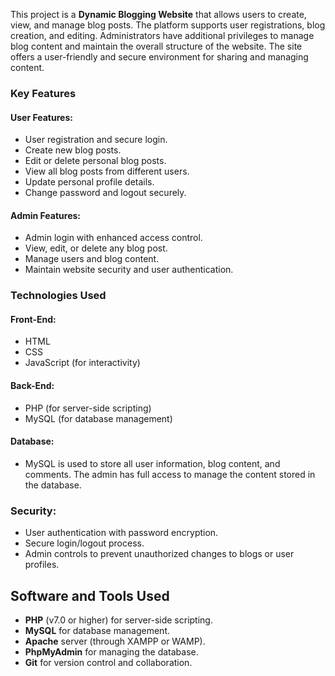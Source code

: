 This project is a **Dynamic Blogging Website** that allows users to create, view, and manage blog posts. The platform supports user registrations, blog creation, and editing. Administrators have additional privileges to manage blog content and maintain the overall structure of the website. The site offers a user-friendly and secure environment for sharing and managing content.

### Key Features

#### User Features:
- User registration and secure login.
- Create new blog posts.
- Edit or delete personal blog posts.
- View all blog posts from different users.
- Update personal profile details.
- Change password and logout securely.

#### Admin Features:
- Admin login with enhanced access control.
- View, edit, or delete any blog post.
- Manage users and blog content.
- Maintain website security and user authentication.

### Technologies Used

#### Front-End:
- HTML
- CSS
- JavaScript (for interactivity)

#### Back-End:
- PHP (for server-side scripting)
- MySQL (for database management)

#### Database:
- MySQL is used to store all user information, blog content, and comments. The admin has full access to manage the content stored in the database.

### Security:
- User authentication with password encryption.
- Secure login/logout process.
- Admin controls to prevent unauthorized changes to blogs or user profiles.

## Software and Tools Used

- **PHP** (v7.0 or higher) for server-side scripting.
- **MySQL** for database management.
- **Apache** server (through XAMPP or WAMP).
- **PhpMyAdmin** for managing the database.
- **Git** for version control and collaboration.

